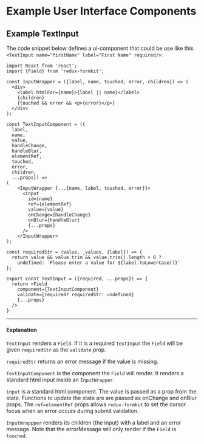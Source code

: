 # Example User Interface Components


## Example TextInput

The code snippet below defines a ui-component that could be use like this `<TextInput name="firstName" label="First Name" required/>`:

<!-- STORY -->

```
import React from 'react';
import {Field} from 'redux-formkit';

const InputWrapper = ({label, name, touched, error, children}) => (
  <div>
    <label htmlFor={name}>{label || name}</label>
    {children}
    {touched && error && <p>{error}</p>}
  </div>
);

const TextInputComponent = ({
  label,
  name,
  value,
  handleChange,
  handleBlur,
  elementRef,
  touched,
  error,
  children,
  ...props}) => 
(
    <InputWrapper {...{name, label, touched, error}}>
      <input
        id={name}
        ref={elementRef}
        value={value}
        onChange={handleChange}
        onBlur={handleBlur}
        {...props}
      />
    </InputWrapper>
);

const requiredStr = (value, _values, {label}) => {
  return value && value.trim && value.trim().length > 0 ? 
    undefined: `Please enter a value for ${label.toLowerCase()}`
};

export const TextInput = ({required, ...props}) => {
  return <Field
    component={TextInputComponent}
    validate={required? requiredStr: undefined}
    {...props}
  />
}
```
---
#### Explanation
`TextInput` renders a `Field`. If it is a required `TextInput` the `Field` will be given `requiredStr` as the `validate` prop.

`requiredStr` returns an error message if the value is missing.

`TextInputComponent` is the component the `Field` will render. It renders a standard html input inside an `InputWrapper`.

`input` is a standard html component. The value is passed as a prop from the state. Functions to update the state are are passed as onChange and onBlur props. The `ref=elementRef` props allows `redux-formkit` to set the cursor focus when an error occurs during submit validation.

`InputWrappper` renders its children (the input) with a label and an error message. Note that the errorMessage will only render if the `Field` is `touched`.

